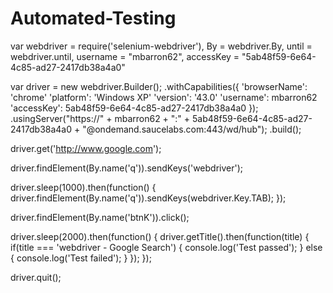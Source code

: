 # Automated-Testing

var webdriver = require('selenium-webdriver'),
    By = webdriver.By,
    until = webdriver.until,
    username = "mbarron62",
    accessKey = "5ab48f59-6e64-4c85-ad27-2417db38a4a0"

var driver = new webdriver.Builder();
    .withCapabilities({
      'browserName': 'chrome'
      'platform': 'Windows XP'
      'version': '43.0'
      'username': mbarron62
      'accessKey': 5ab48f59-6e64-4c85-ad27-2417db38a4a0
    });
    .usingServer("https://" + mbarron62 + ":" + 5ab48f59-6e64-4c85-ad27-2417db38a4a0 + 
          "@ondemand.saucelabs.com:443/wd/hub");
    .build();

driver.get('http://www.google.com');

driver.findElement(By.name('q')).sendKeys('webdriver');

driver.sleep(1000).then(function() {
  driver.findElement(By.name('q')).sendKeys(webdriver.Key.TAB);
});

driver.findElement(By.name('btnK')).click();

driver.sleep(2000).then(function() {
  driver.getTitle().then(function(title) {
    if(title === 'webdriver - Google Search') {
      console.log('Test passed');
    } else {
      console.log('Test failed');
    }
  });
});

driver.quit();
